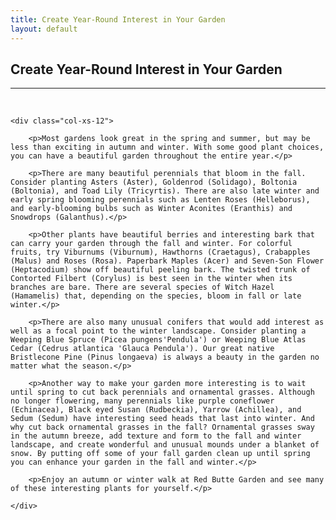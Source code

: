 ```yaml
---
title: Create Year-Round Interest in Your Garden
layout: default
---
```


<h2 class="green text-center">Create Year-Round Interest in Your Garden</h2>
<hr>

<br />

<div class="row-fluid">

	<div class="col-xs-12">
	
		<p>Most gardens look great in the spring and summer, but may be less than exciting in autumn and winter. With some good plant choices, you can have a beautiful garden throughout the entire year.</p>
		
		<p>There are many beautiful perennials that bloom in the fall. Consider planting Asters (Aster), Goldenrod (Solidago), Boltonia (Boltonia), and Toad Lily (Tricyrtis). There are also late winter and early spring blooming perennials such as Lenten Roses (Helleborus), and early-blooming bulbs such as Winter Aconites (Eranthis) and Snowdrops (Galanthus).</p>
		
		<p>Other plants have beautiful berries and interesting bark that can carry your garden through the fall and winter. For colorful fruits, try Viburnums (Viburnum), Hawthorns (Craetagus), Crabapples (Malus) and Roses (Rosa). Paperbark Maples (Acer) and Seven-Son Flower (Heptacodium) show off beautiful peeling bark. The twisted trunk of Contorted Filbert (Corylus) is best seen in the winter when its branches are bare. There are several species of Witch Hazel (Hamamelis) that, depending on the species, bloom in fall or late winter.</p>
		
		<p>There are also many unusual conifers that would add interest as well as a focal point to the winter landscape. Consider planting a Weeping Blue Spruce (Picea pungens'Pendula') or Weeping Blue Atlas Cedar (Cedrus atlantica 'Glauca Pendula'). Our great native Bristlecone Pine (Pinus longaeva) is always a beauty in the garden no matter what the season.</p>
		
		<p>Another way to make your garden more interesting is to wait until spring to cut back perennials and ornamental grasses. Although no longer flowering, many perennials like purple coneflower (Echinacea), Black eyed Susan (Rudbeckia), Yarrow (Achillea), and Sedum (Sedum) have interesting seed heads that last into winter. And why cut back ornamental grasses in the fall? Ornamental grasses sway in the autumn breeze, add texture and form to the fall and winter landscape, and create wonderful and unusual mounds under a blanket of snow. By putting off some of your fall garden clean up until spring you can enhance your garden in the fall and winter.</p>
		
		<p>Enjoy an autumn or winter walk at Red Butte Garden and see many of these interesting plants for yourself.</p>
		
	</div>

</div>